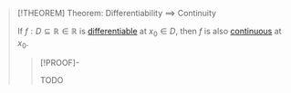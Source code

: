 >[!THEOREM] Theorem: Differentiability $\implies$ Continuity
>
>If $f: D \subseteq \mathbb{R} \in \mathbb{R}$ is [differentiable](Differentiability%20of%20Real%20Functions.md) at $x_0 \in D$, then $f$ is also [continuous](../../Real%20Functions/Continuity/Continuity%20of%20Real%20Functions.md) at $x_0$.
>
>>[!PROOF]-
>>
>>TODO
>>
>